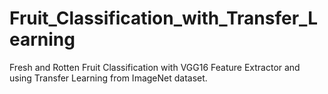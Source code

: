 # Fruit_Classification_with_Transfer_Learning
 Fresh and Rotten Fruit Classification with VGG16 Feature Extractor and using Transfer Learning from ImageNet dataset.
